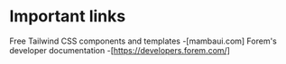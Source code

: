 


# Important links
 Free Tailwind CSS components and templates -[mambaui.com]
Forem's developer documentation -[https://developers.forem.com/]
